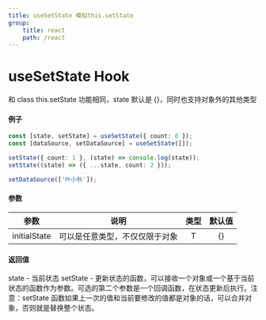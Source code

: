 ```yaml
---
title: useSetState 模拟this.setState
group:
    title: react
    path: /react
---
```


# useSetState Hook

和 class this.setState 功能相同，state 默认是 {}，同时也支持对象外的其他类型

#### 例子

```ts
const [state, setState] = useSetState({ count: 0 });
const [dataSource, setDataSource] = useSetState([]);

setState({ count: 1 }, (state) => console.log(state));
setState((state) => ({ ...state, count: 2 }));

setDataSource(['叶小秋']);
```

#### 参数

|     参数     |              说明              | 类型 | 默认值 |
| :----------: | :----------------------------: | :--: | :----: |
| initialState | 可以是任意类型，不仅仅限于对象 |  T   |   {}   |

#### 返回值

state - 当前状态 setState - 更新状态的函数，可以接收一个对象或一个基于当前状态的函数作为参数。可选的第二个参数是一个回调函数，在状态更新后执行。注意：setState 函数如果上一次的值和当前要修改的值都是对象的话，可以合并对象，否则就是替换整个状态。
